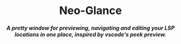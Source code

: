 <div align="center">

# Neo-Glance

##### A pretty window for previewing, navigating and editing your LSP locations in one place, inspired by vscode's peek preview.

</div>
